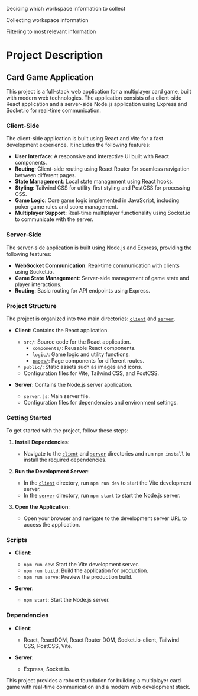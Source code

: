 Deciding which workspace information to collect

Collecting workspace information

Filtering to most relevant information

# Project Description

## Card Game Application

This project is a full-stack web application for a multiplayer card game, built with modern web technologies. The application consists of a client-side React application and a server-side Node.js application using Express and Socket.io for real-time communication.

### Client-Side

The client-side application is built using React and Vite for a fast development experience. It includes the following features:

- **User Interface**: A responsive and interactive UI built with React components.
- **Routing**: Client-side routing using React Router for seamless navigation between different pages.
- **State Management**: Local state management using React hooks.
- **Styling**: Tailwind CSS for utility-first styling and PostCSS for processing CSS.
- **Game Logic**: Core game logic implemented in JavaScript, including poker game rules and score management.
- **Multiplayer Support**: Real-time multiplayer functionality using Socket.io to communicate with the server.

### Server-Side

The server-side application is built using Node.js and Express, providing the following features:

- **WebSocket Communication**: Real-time communication with clients using Socket.io.
- **Game State Management**: Server-side management of game state and player interactions.
- **Routing**: Basic routing for API endpoints using Express.

### Project Structure

The project is organized into two main directories: [``client``](command:_github.copilot.openRelativePath?%5B%7B%22scheme%22%3A%22file%22%2C%22authority%22%3A%22%22%2C%22path%22%3A%22%2Fc%3A%2FUsers%2FUser%2FDesktop%2FCode%2Fcard-game%2Fclient%22%2C%22query%22%3A%22%22%2C%22fragment%22%3A%22%22%7D%5D "c:\Users\User\Desktop\Code\card-game\client") and [``server``](command:_github.copilot.openRelativePath?%5B%7B%22scheme%22%3A%22file%22%2C%22authority%22%3A%22%22%2C%22path%22%3A%22%2Fc%3A%2FUsers%2FUser%2FDesktop%2FCode%2Fcard-game%2Fserver%22%2C%22query%22%3A%22%22%2C%22fragment%22%3A%22%22%7D%5D "c:\Users\User\Desktop\Code\card-game\server").

- **Client**: Contains the React application.
  - `src/`: Source code for the React application.
    - `components/`: Reusable React components.
    - `logic/`: Game logic and utility functions.
    - [`pages/`](command:_github.copilot.openSymbolFromReferences?%5B%7B%22%24mid%22%3A1%2C%22path%22%3A%22%2Fc%3A%2FUsers%2FUser%2FDesktop%2FCode%2Fcard-game%2Fclient%2Fsrc%2Fpages%2FUsernameInput.jsx%22%2C%22scheme%22%3A%22file%22%7D%2C%7B%22line%22%3A0%2C%22character%22%3A0%7D%5D "client/src/pages/UsernameInput.jsx"): Page components for different routes.
  - `public/`: Static assets such as images and icons.
  - Configuration files for Vite, Tailwind CSS, and PostCSS.

- **Server**: Contains the Node.js server application.
  - `server.js`: Main server file.
  - Configuration files for dependencies and environment settings.

### Getting Started

To get started with the project, follow these steps:

1. **Install Dependencies**:
   - Navigate to the [``client``](command:_github.copilot.openRelativePath?%5B%7B%22scheme%22%3A%22file%22%2C%22authority%22%3A%22%22%2C%22path%22%3A%22%2Fc%3A%2FUsers%2FUser%2FDesktop%2FCode%2Fcard-game%2Fclient%22%2C%22query%22%3A%22%22%2C%22fragment%22%3A%22%22%7D%5D "c:\Users\User\Desktop\Code\card-game\client") and [``server``](command:_github.copilot.openRelativePath?%5B%7B%22scheme%22%3A%22file%22%2C%22authority%22%3A%22%22%2C%22path%22%3A%22%2Fc%3A%2FUsers%2FUser%2FDesktop%2FCode%2Fcard-game%2Fserver%22%2C%22query%22%3A%22%22%2C%22fragment%22%3A%22%22%7D%5D "c:\Users\User\Desktop\Code\card-game\server") directories and run `npm install` to install the required dependencies.

2. **Run the Development Server**:
   - In the [``client``](command:_github.copilot.openRelativePath?%5B%7B%22scheme%22%3A%22file%22%2C%22authority%22%3A%22%22%2C%22path%22%3A%22%2Fc%3A%2FUsers%2FUser%2FDesktop%2FCode%2Fcard-game%2Fclient%22%2C%22query%22%3A%22%22%2C%22fragment%22%3A%22%22%7D%5D "c:\Users\User\Desktop\Code\card-game\client") directory, run `npm run dev` to start the Vite development server.
   - In the [``server``](command:_github.copilot.openRelativePath?%5B%7B%22scheme%22%3A%22file%22%2C%22authority%22%3A%22%22%2C%22path%22%3A%22%2Fc%3A%2FUsers%2FUser%2FDesktop%2FCode%2Fcard-game%2Fserver%22%2C%22query%22%3A%22%22%2C%22fragment%22%3A%22%22%7D%5D "c:\Users\User\Desktop\Code\card-game\server") directory, run `npm start` to start the Node.js server.

3. **Open the Application**:
   - Open your browser and navigate to the development server URL to access the application.

### Scripts

- **Client**:
  - `npm run dev`: Start the Vite development server.
  - `npm run build`: Build the application for production.
  - `npm run serve`: Preview the production build.

- **Server**:
  - `npm start`: Start the Node.js server.

### Dependencies

- **Client**:
  - React, ReactDOM, React Router DOM, Socket.io-client, Tailwind CSS, PostCSS, Vite.

- **Server**:
  - Express, Socket.io.

This project provides a robust foundation for building a multiplayer card game with real-time communication and a modern web development stack.
